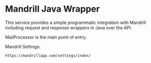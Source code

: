 Mandrill Java Wrapper
=====================

This service provides a simple programmatic integration with Mandrill including request and response
wrappers in Java over the API.

MailProcessor is the main point of entry.

Mandrill Settings:

    https://mandrillapp.com/settings/index/
